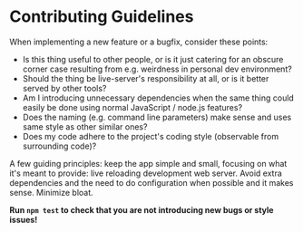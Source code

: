 Contributing Guidelines
=======================

When implementing a new feature or a bugfix, consider these points:

* Is this thing useful to other people, or is it just catering for an obscure corner case resulting from e.g. weirdness in personal dev environment?
* Should the thing be live-server's responsibility at all, or is it better served by other tools?
* Am I introducing unnecessary dependencies when the same thing could easily be done using normal JavaScript / node.js features?
* Does the naming (e.g. command line parameters) make sense and uses same style as other similar ones?
* Does my code adhere to the project's coding style (observable from surrounding code)?

A few guiding principles: keep the app simple and small, focusing on what it's meant to provide: live reloading development web server. Avoid extra dependencies and the need to do configuration when possible and it makes sense. Minimize bloat.

**Run `npm test` to check that you are not introducing new bugs or style issues!**


